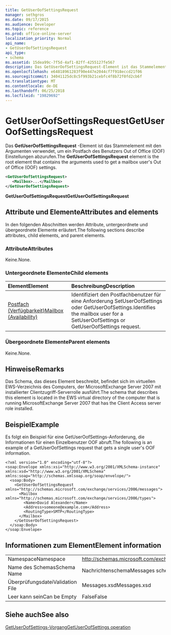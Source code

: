 ```yaml
---
title: GetUserOofSettingsRequest
manager: sethgros
ms.date: 09/17/2015
ms.audience: Developer
ms.topic: reference
ms.prod: office-online-server
localization_priority: Normal
api_name:
- GetUserOofSettingsRequest
api_type:
- schema
ms.assetid: 15dea99c-7f5d-4af1-82ff-4255127fe567
description: Das GetUserOofSettingsRequest-Element ist das Stammelement mit den Argumenten verwendet, um ein Postfach des Benutzers Out of Office (OOF) Einstellungen abzurufen.
ms.openlocfilehash: e64818961283f90e447e2044cf7f918eccd21f06
ms.sourcegitcommit: 34041125dc8c5f993b21cebfc4f8b72f0fd2cb6f
ms.translationtype: MT
ms.contentlocale: de-DE
ms.lasthandoff: 06/25/2018
ms.locfileid: "19829692"
---
```

# <a name="getuseroofsettingsrequest"></a><span data-ttu-id="5062f-103">GetUserOofSettingsRequest</span><span class="sxs-lookup"><span data-stu-id="5062f-103">GetUserOofSettingsRequest</span></span>

<span data-ttu-id="5062f-104">Das **GetUserOofSettingsRequest** -Element ist das Stammelement mit den Argumenten verwendet, um ein Postfach des Benutzers Out of Office (OOF) Einstellungen abzurufen.</span><span class="sxs-lookup"><span data-stu-id="5062f-104">The **GetUserOofSettingsRequest** element is the root element that contains the arguments used to get a mailbox user's Out of Office (OOF) settings.</span></span> 
  
```xml
<GetUserOofSettingsRequest>
   <Mailbox>...</Mailbox>
</GetUserOofSettingsRequest>
```

 <span data-ttu-id="5062f-105">**GetUserOofSettingsRequest**</span><span class="sxs-lookup"><span data-stu-id="5062f-105">**GetUserOofSettingsRequest**</span></span>
## <a name="attributes-and-elements"></a><span data-ttu-id="5062f-106">Attribute und Elemente</span><span class="sxs-lookup"><span data-stu-id="5062f-106">Attributes and elements</span></span>

<span data-ttu-id="5062f-107">In den folgenden Abschnitten werden Attribute, untergeordnete und übergeordnete Elemente erläutert.</span><span class="sxs-lookup"><span data-stu-id="5062f-107">The following sections describe attributes, child elements, and parent elements.</span></span>
  
### <a name="attributes"></a><span data-ttu-id="5062f-108">Attribute</span><span class="sxs-lookup"><span data-stu-id="5062f-108">Attributes</span></span>

<span data-ttu-id="5062f-109">Keine.</span><span class="sxs-lookup"><span data-stu-id="5062f-109">None.</span></span>
  
### <a name="child-elements"></a><span data-ttu-id="5062f-110">Untergeordnete Elemente</span><span class="sxs-lookup"><span data-stu-id="5062f-110">Child elements</span></span>

|<span data-ttu-id="5062f-111">**Element**</span><span class="sxs-lookup"><span data-stu-id="5062f-111">**Element**</span></span>|<span data-ttu-id="5062f-112">**Beschreibung**</span><span class="sxs-lookup"><span data-stu-id="5062f-112">**Description**</span></span>|
|:-----|:-----|
|[<span data-ttu-id="5062f-113">Postfach (Verfügbarkeit)</span><span class="sxs-lookup"><span data-stu-id="5062f-113">Mailbox (Availability)</span></span>](mailbox-availability.md) <br/> |<span data-ttu-id="5062f-114">Identifiziert den Postfachbenutzer für eine Anforderung SetUserOofSettings oder GetUserOofSettings.</span><span class="sxs-lookup"><span data-stu-id="5062f-114">Identifies the mailbox user for a SetUserOofSettings or GetUserOofSettings request.</span></span>  <br/> |
   
### <a name="parent-elements"></a><span data-ttu-id="5062f-115">Übergeordnete Elemente</span><span class="sxs-lookup"><span data-stu-id="5062f-115">Parent elements</span></span>

<span data-ttu-id="5062f-116">Keine.</span><span class="sxs-lookup"><span data-stu-id="5062f-116">None.</span></span>
  
## <a name="remarks"></a><span data-ttu-id="5062f-117">Hinweise</span><span class="sxs-lookup"><span data-stu-id="5062f-117">Remarks</span></span>

<span data-ttu-id="5062f-118">Das Schema, das dieses Element beschreibt, befindet sich im virtuellen EWS-Verzeichnis des Computers, der MicrosoftExchange Server 2007 mit installierter Clientzugriff-Serverrolle ausführt.</span><span class="sxs-lookup"><span data-stu-id="5062f-118">The schema that describes this element is located in the EWS virtual directory of the computer that is running MicrosoftExchange Server 2007 that has the Client Access server role installed.</span></span>
  
## <a name="example"></a><span data-ttu-id="5062f-119">Beispiel</span><span class="sxs-lookup"><span data-stu-id="5062f-119">Example</span></span>

<span data-ttu-id="5062f-120">Es folgt ein Beispiel für eine GetUserOofSettings-Anforderung, die Informationen für einen Einzelbenutzer OOF abruft.</span><span class="sxs-lookup"><span data-stu-id="5062f-120">The following is an example of a GetUserOofSettings request that gets a single user's OOF information.</span></span>
  
```
<?xml version="1.0" encoding="utf-8"?>
<soap:Envelope xmlns:xsi="http://www.w3.org/2001/XMLSchema-instance" xmlns:xsd="http://www.w3.org/2001/XMLSchema" xmlns:soap="http://schemas.xmlsoap.org/soap/envelope/">
  <soap:Body>
    <GetUserOofSettingsRequest xmlns="http://schemas.microsoft.com/exchange/services/2006/messages">
      <Mailbox xmlns="http://schemas.microsoft.com/exchange/services/2006/types">
        <Name>David Alexander</Name>
        <Address>someone@example.com</Address>
        <RoutingType>SMTP</RoutingType>
      </Mailbox>
    </GetUserOofSettingsRequest>
  </soap:Body>
</soap:Envelope>
```

## <a name="element-information"></a><span data-ttu-id="5062f-121">Informationen zum Element</span><span class="sxs-lookup"><span data-stu-id="5062f-121">Element information</span></span>

|||
|:-----|:-----|
|<span data-ttu-id="5062f-122">Namespace</span><span class="sxs-lookup"><span data-stu-id="5062f-122">Namespace</span></span>  <br/> |http://schemas.microsoft.com/exchange/services/2006/messages  <br/> |
|<span data-ttu-id="5062f-123">Name des Schemas</span><span class="sxs-lookup"><span data-stu-id="5062f-123">Schema Name</span></span>  <br/> |<span data-ttu-id="5062f-124">Nachrichtenschema</span><span class="sxs-lookup"><span data-stu-id="5062f-124">Messages schema</span></span>  <br/> |
|<span data-ttu-id="5062f-125">Überprüfungsdatei</span><span class="sxs-lookup"><span data-stu-id="5062f-125">Validation File</span></span>  <br/> |<span data-ttu-id="5062f-126">Messages.xsd</span><span class="sxs-lookup"><span data-stu-id="5062f-126">Messages.xsd</span></span>  <br/> |
|<span data-ttu-id="5062f-127">Leer kann sein</span><span class="sxs-lookup"><span data-stu-id="5062f-127">Can be Empty</span></span>  <br/> |<span data-ttu-id="5062f-128">False</span><span class="sxs-lookup"><span data-stu-id="5062f-128">False</span></span>  <br/> |
   
## <a name="see-also"></a><span data-ttu-id="5062f-129">Siehe auch</span><span class="sxs-lookup"><span data-stu-id="5062f-129">See also</span></span>



[<span data-ttu-id="5062f-130">GetUserOofSettings-Vorgang</span><span class="sxs-lookup"><span data-stu-id="5062f-130">GetUserOofSettings operation</span></span>](getuseroofsettings-operation.md)

